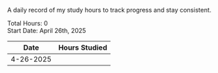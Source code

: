 A daily record of my study hours to track progress and stay consistent.

Total Hours: 0  
Start Date: April 26th, 2025

| **Date**  | **Hours Studied** |
| --------- | ----------------- |
| 4-26-2025 |                   |

